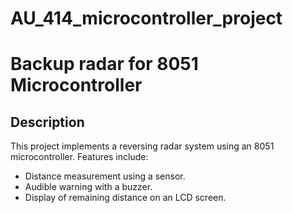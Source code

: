 # AU_414_microcontroller_project

# Backup radar for 8051 Microcontroller

## Description  
This project implements a reversing radar system using an 8051 microcontroller. Features include:  
- Distance measurement using a sensor.  
- Audible warning with a buzzer.  
- Display of remaining distance on an LCD screen.  